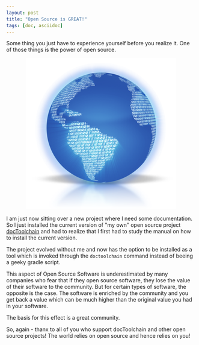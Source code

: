 ```yaml
---
layout: post
title: "Open Source is GREAT!"
tags: [doc, asciidoc]
---
```


Some thing you just have to experience yourself before you realize it.
One of those things is the power of open source.

<div style="text-align: center;">
<img src="../images/binary_earth_presenter_media.png" style="max-width:100%;" />
</div>

I am just now sitting over a new project where I need some documentation.
So I just installed the current version of "my own" open source project [docToolchain](https://github.com/docToolchain/docToolchain) 
and had to realize that I first had to study the manual on how to install the current version.

The project evolved without me and now has the option to be installed as a tool which is invoked through the `doctoolchain` command instead of beeing a geeky gradle script.

This aspect of Open Source Software is underestimated by many companies who fear that if they open source software, they lose the value of their software to the community.
But for certain types of software, the opposite is the case.
The software is enriched by the community and you get back a value which can be much higher than the original value you had in your software.

The basis for this effect is a great community.

So, again - thanx to all of you who support docToolchain and other open source projects!
The world relies on open source and hence relies on you!